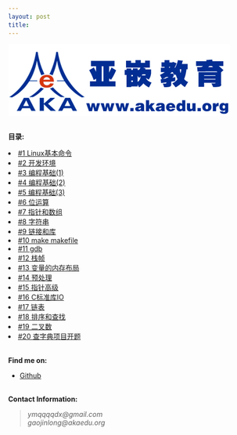 ```yaml
---
layout: post
title:
---
```

<img src="./images/akaedu.png" alt="akaedu" align="absmiddle"/>
<p><br /><b>目录:</b></p>
<li> <a href="/post/chapter_01.html">#1 Linux基本命令</a> </li>
<li> <a href="/post/chapter_02.html">#2 开发环境</a> </li>
<li> <a href="/post/chapter_03.html">#3 编程基础(1)</a> </li>
<li> <a href=".html">#4 编程基础(2)</a> </li>
<li> <a href=".html">#5 编程基础(3)</a> </li>
<li> <a href=".html">#6 位运算</a> </li>
<li> <a href=".html">#7 指针和数组</a> </li>
<li> <a href=".html">#8 字符串</a> </li>
<li> <a href=".html">#9 链接和库</a> </li>
<li> <a href=".html">#10 make makefile</a> </li>
<li> <a href=".html">#11 gdb</a> </li>
<li> <a href=".html">#12 栈帧</a> </li>
<li> <a href=".html">#13 变量的内存布局</a> </li>
<li> <a href=".html">#14 预处理</a> </li>
<li> <a href=".html">#15 指针高级</a> </li>
<li> <a href=".html">#16 C标准库IO</a> </li>
<li> <a href=".html">#17 链表</a> </li>
<li> <a href=".html">#18 排序和查找</a> </li>
<li> <a href=".html">#19 二叉数</a> </li>
<li> <a href=".html">#20 查字典项目开题</a> </li>
<p><br /><b>Find me on:</b></p>

<ul>

<li><a href="http://github.com/ymqqqqdx/">Github</a></li>

</ul>
<p><br /><b>Contact Information:</b></p>

<blockquote>
<p>
<em>ymqqqqdx@gmail.com</em><br>
<em>gaojinlong@akaedu.org</em>
</p>
</blockquote>


